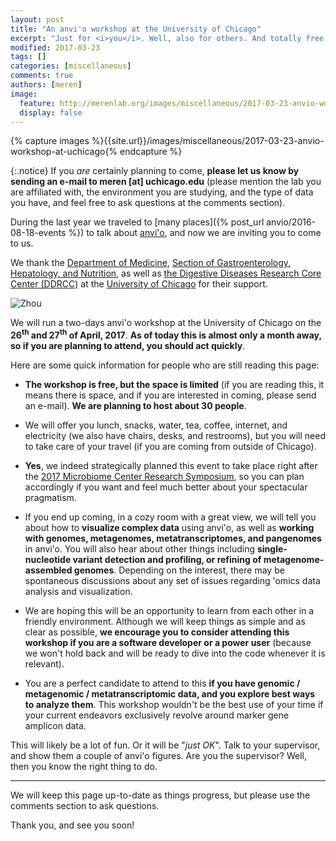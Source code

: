 ```yaml
---
layout: post
title: "An anvi'o workshop at the University of Chicago"
excerpt: "Just for <i>you</i>. Well, also for others. And totally free! Except you pay for your travel. But then it may be a lot of fun. MAYBE."
modified: 2017-03-23
tags: []
categories: [miscellaneous]
comments: true
authors: [meren]
image:
  feature: http://merenlab.org/images/miscellaneous/2017-03-23-anvio-workshop-at-uchicago/workshop.png
  display: false
---
```


{% capture images %}{{site.url}}/images/miscellaneous/2017-03-23-anvio-workshop-at-uchicago{% endcapture %}

{:.notice}
If you *are* certainly planning to come, **please let us know by sending an e-mail to meren [at] uchicago.edu** (please mention the lab you are affiliated with, the environment you are studying, and the type of data you have, and feel free to ask questions at the comments section).

During the last year we traveled to [many places]({% post_url anvio/2016-08-18-events %}) to talk about [anvi'o](http://merenlab.org/software/anvio), and now we are inviting you to come to us.

We thank the [Department of Medicine](http://medicine.uchicago.edu/), [Section of Gastroenterology, Hepatology, and Nutrition](http://medicine.uchicago.edu/gast/index.html), as well as [the Digestive Diseases Research Core Center (DDRCC)](http://www.uchicagoddrcc.org/) at the [University of Chicago](http://www.uchicago.edu) for their support.

![Zhou]({{images}}/workshop.png)

We will run a two-days anvi'o workshop at the University of Chicago on the **26<sup>th</sup> and 27<sup>th</sup> of April, 2017**. **As of today this is almost only a month away, so if you are planning to attend, you should act quickly**.

Here are some quick information for people who are still reading this page:

* **The workshop is free, but the space is limited** (if you are reading this, it means there is space, and if you are interested in coming, please send an e-mail). **We are planning to host about 30 people**.

* We will offer you lunch, snacks, water, tea, coffee, internet, and electricity (we also have chairs, desks, and restrooms), but you will need to take care of your travel (if you are coming from outside of Chicago).

* **Yes**, we indeed strategically planned this event to take place right after the [2017 Microbiome Center Research Symposium](https://www.eventbrite.com/e/2017-microbiome-center-research-symposium-registration-31297813603), so you can plan accordingly if you want and feel much better about your spectacular pragmatism.

* If you end up coming, in a cozy room with a great view, we will tell you about how to **visualize complex data** using anvi'o, as well as **working with genomes, metagenomes, metatranscriptomes, and pangenomes** in anvi'o. You will also hear about other things including **single-nucleotide variant detection and profiling, or refining of metagenome-assembled genomes**. Depending on the interest, there may be spontaneous discussions about any set of issues regarding 'omics data analysis and visualization.

* We are hoping this will be an opportunity to learn from each other in a friendly environment. Although we will keep things as simple and as clear as possible, **we encourage you to consider attending this workshop if you are a software developer or a power user** (because we won't hold back and will be ready to dive into the code whenever it is relevant).

* You are a perfect candidate to attend to this **if you have genomic / metagenomic / metatranscriptomic data, and you explore best ways to analyze them**. This workshop wouldn't be the best use of your time if your current endeavors exclusively revolve around marker gene amplicon data.

This will likely be a lot of fun. Or it will be "*just OK*". Talk to your supervisor, and show them a couple of anvi'o figures. Are you the supervisor? Well, then you know the right thing to do.

---

We will keep this page up-to-date as things progress, but please use the comments section to ask questions.

Thank you, and see you soon!
